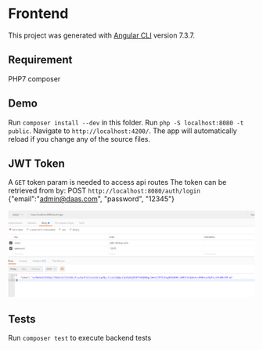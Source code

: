 # Frontend
This project was generated with [Angular CLI](https://github.com/angular/angular-cli) version 7.3.7.

## Requirement
PHP7
composer

## Demo
Run `composer install --dev` in this folder.
Run `php -S localhost:8080 -t public`. Navigate to `http://localhost:4200/`. The app will automatically reload if you change any of the source files.

## JWT Token
A `GET` token param is needed to access api routes
The token can be retrieved from by:
POST `http://localhost:8080/auth/login`
{"email":"admin@daas.com", "password", "12345"}

![alt text](https://raw.githubusercontent.com/ShadOoW/daas/master/backend/public/login.png)

## Tests
Run `composer test` to execute backend tests
